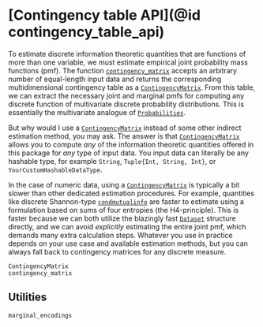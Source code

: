 
# [Contingency table API](@id contingency_table_api)

To estimate discrete information theoretic quantities that are functions of more than
one variable, we must estimate empirical joint probability mass functions (pmf).
The function [`contingency_matrix`](@ref) accepts an arbitrary number of equal-length
input data and returns the corresponding multidimensional contingency table as a
[`ContingencyMatrix`](@ref). From this table, we can extract the necessary joint and
marginal pmfs for computing any discrete function of multivariate discrete probability
distributions. This is essentially the multivariate analogue of
[`Probabilities`](@ref).

But why would I use a [`ContingencyMatrix`](@ref) instead of some other indirect estimation
method, you may ask. The answer is that [`ContingencyMatrix`](@ref) allows you to
compute *any* of the information theoretic quantities offered in this package for *any*
type of input data. You input data can literally be any hashable type, for example `String`,
`Tuple{Int, String, Int}`, or `YourCustomHashableDataType`.

In the case of numeric data, using a [`ContingencyMatrix`](@ref) is typically a
bit slower than other dedicated estimation procedures.
For example, quantities like discrete Shannon-type [`condmutualinfo`](@ref) are faster to
estimate using a formulation based on sums of four entropies (the H4-principle). This
is faster because we can both utilize the blazingly fast [`Dataset`](@ref) structure directly,
and we can avoid *explicitly* estimating the entire joint pmf, which demands many
extra calculation steps. Whatever you use in practice depends on your use case and
available estimation methods, but you can always fall back to contingency matrices
for any discrete measure.

```@docs
ContingencyMatrix
contingency_matrix
```

## Utilities

```@docs
marginal_encodings
```
